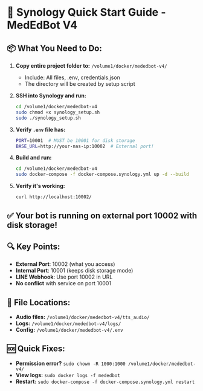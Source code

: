 # 🚀 Synology Quick Start Guide - MedEdBot V4

## 📦 What You Need to Do:

1. **Copy entire project folder to:** `/volume1/docker/mededbot-v4/`
   - Include: All files, .env, credentials.json
   - The directory will be created by setup script

2. **SSH into Synology and run:**
   ```bash
   cd /volume1/docker/mededbot-v4
   sudo chmod +x synology_setup.sh
   sudo ./synology_setup.sh
   ```

3. **Verify `.env` file has:**
   ```bash
   PORT=10001  # MUST be 10001 for disk storage
   BASE_URL=http://your-nas-ip:10002  # External port!
   ```

4. **Build and run:**
   ```bash
   cd /volume1/docker/mededbot-v4
   sudo docker-compose -f docker-compose.synology.yml up -d --build
   ```

5. **Verify it's working:**
   ```bash
   curl http://localhost:10002/
   ```

## ✅ Your bot is running on external port 10002 with disk storage!

## 🔍 Key Points:
- **External Port**: 10002 (what you access)
- **Internal Port**: 10001 (keeps disk storage mode)
- **LINE Webhook**: Use port 10002 in URL
- **No conflict** with service on port 10001

## 📁 File Locations:
- **Audio files:** `/volume1/docker/mededbot-v4/tts_audio/`
- **Logs:** `/volume1/docker/mededbot-v4/logs/`
- **Config:** `/volume1/docker/mededbot-v4/.env`

## 🆘 Quick Fixes:
- **Permission error?** `sudo chown -R 1000:1000 /volume1/docker/mededbot-v4/`
- **View logs:** `sudo docker logs -f mededbot`
- **Restart:** `sudo docker-compose -f docker-compose.synology.yml restart`